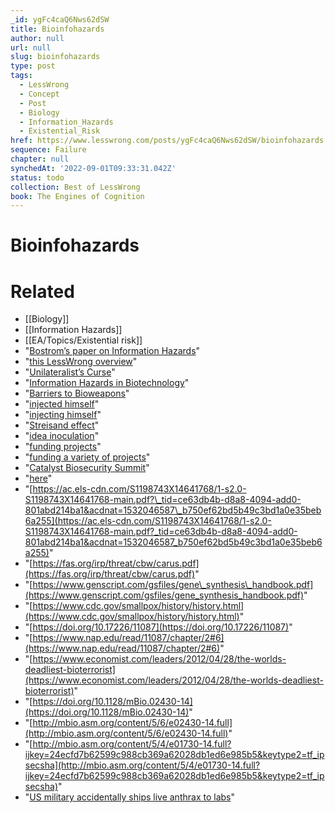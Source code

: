 ```yaml
---
_id: ygFc4caQ6Nws62dSW
title: Bioinfohazards
author: null
url: null
slug: bioinfohazards
type: post
tags:
  - LessWrong
  - Concept
  - Post
  - Biology
  - Information_Hazards
  - Existential_Risk
href: https://www.lesswrong.com/posts/ygFc4caQ6Nws62dSW/bioinfohazards
sequence: Failure
chapter: null
synchedAt: '2022-09-01T09:33:31.042Z'
status: todo
collection: Best of LessWrong
book: The Engines of Cognition
---
```


# Bioinfohazards


# Related

- [[Biology]]
- [[Information Hazards]]
- [[EA/Topics/Existential risk]]
- "[Bostrom’s paper on Information Hazards](https://nickbostrom.com/information-hazards.pdf)"
- "[this LessWrong overview](https://wiki.lesswrong.com/wiki/Information_hazard)"
- "[Unilateralist’s Curse](https://concepts.effectivealtruism.org/concepts/unilateralists-curse/)"
- "[Information Hazards in Biotechnology](https://onlinelibrary.wiley.com/doi/full/10.1111/risa.13235)"
- "[Barriers to Bioweapons](https://smile.amazon.com/Barriers-Bioweapons-Challenges-Organization-Development/dp/0801452880/ref=sr_1_1?keywords=barriers+to+bioweapons&qid=1568170252&s=gateway&sr=8-1)"
- "[injected himself](https://gizmodo.com/genetically-engineering-yourself-sounds-like-a-horrible-1820189351)"
- "[injecting himself](https://gizmodo.com/genetically-engineering-yourself-sounds-like-a-horrible-1820189351)"
- "[Streisand effect](https://en.wikipedia.org/wiki/Streisand_effect)"
- "[idea inoculation](https://en.wikipedia.org/wiki/Inoculation_theory)"
- "[funding projects](https://www.openphilanthropy.org/giving/grants)"
- "[funding a variety of projects](https://www.openphilanthropy.org/giving/grants)"
- "[Catalyst Biosecurity Summit](https://catalystbiosummit.com/)"
- "[here](https://mailchi.mp/14215c68f02c/catalystsummit?fbclid=IwAR2SOFgvUMJsWey4UqjaPQTBi_KcGpoWGGT3n8a-emDWYEhy3u_2oKvsJ-w)"
- "[https://ac.els-cdn.com/S1198743X14641768/1-s2.0-S1198743X14641768-main.pdf?\_tid=ce63db4b-d8a8-4094-add0-801abd214ba1&acdnat=1532046587\_b750ef62bd5b49c3bd1a0e35beb6a255](https://ac.els-cdn.com/S1198743X14641768/1-s2.0-S1198743X14641768-main.pdf?_tid=ce63db4b-d8a8-4094-add0-801abd214ba1&acdnat=1532046587_b750ef62bd5b49c3bd1a0e35beb6a255)"
- "[https://fas.org/irp/threat/cbw/carus.pdf](https://fas.org/irp/threat/cbw/carus.pdf)"
- "[https://www.genscript.com/gsfiles/gene\_synthesis\_handbook.pdf](https://www.genscript.com/gsfiles/gene_synthesis_handbook.pdf)"
- "[https://www.cdc.gov/smallpox/history/history.html](https://www.cdc.gov/smallpox/history/history.html)"
- "[https://doi.org/10.17226/11087](https://doi.org/10.17226/11087)"
- "[https://www.nap.edu/read/11087/chapter/2#6](https://www.nap.edu/read/11087/chapter/2#6)"
- "[https://www.economist.com/leaders/2012/04/28/the-worlds-deadliest-bioterrorist](https://www.economist.com/leaders/2012/04/28/the-worlds-deadliest-bioterrorist)"
- "[https://doi.org/10.1128/mBio.02430-14](https://doi.org/10.1128/mBio.02430-14)"
- "[http://mbio.asm.org/content/5/6/e02430-14.full](http://mbio.asm.org/content/5/6/e02430-14.full)"
- "[http://mbio.asm.org/content/5/4/e01730-14.full?ijkey=24ecfd7b62599c988cb369a62028db1ed6e985b5&keytype2=tf_ipsecsha](http://mbio.asm.org/content/5/4/e01730-14.full?ijkey=24ecfd7b62599c988cb369a62028db1ed6e985b5&keytype2=tf_ipsecsha)"
- "[US military accidentally ships live anthrax to labs](https://www.nature.com/news/us-military-accidentally-ships-live-anthrax-to-labs-1.17653)"
